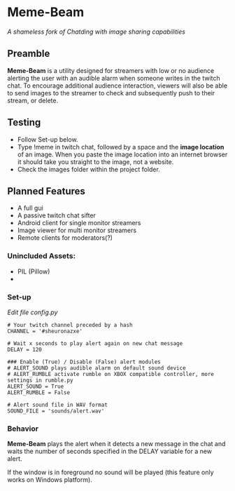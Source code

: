 # Meme-Beam

_A shameless fork of Chatding with image sharing capabilities_

## Preamble

**Meme-Beam** is a utility designed for streamers with low or no audience alerting the user with an audible alarm when someone writes in the twitch chat. To encourage additional audience interaction, viewers will also be able to send images to the streamer to check and subsequently push to their stream, or delete.

## Testing
- Follow Set-up below.
- Type !meme in twitch chat, followed by a space and the **image location** of an image. When you paste the image location into an internet browser it should take you straight to the image, not a website.
- Check the images folder within the project folder.

## Planned Features
- A full gui
- A passive twitch chat sifter
- Android client for single monitor streamers
- Image viewer for multi monitor streamers
- Remote clients for moderators(?)

### Unincluded Assets:
- PIL (Pillow)
- 

### Set-up

_Edit file config.py_

```
# Your twitch channel preceded by a hash
CHANNEL = '#sheuronazxe'

# Wait x seconds to play alert again on new chat message
DELAY = 120

### Enable (True) / Disable (False) alert modules
# ALERT_SOUND plays audible alarm on default sound device
# ALERT_RUMBLE activate rumble on XBOX compatible controller, more settings in rumble.py
ALERT_SOUND = True
ALERT_RUMBLE = False

# Alert sound file in WAV format
SOUND_FILE = 'sounds/alert.wav'
```

### Behavior

**Meme-Beam** plays the alert when it detects a new message in the chat and waits the number of seconds specified in the DELAY variable for a new alert.

If the window is in foreground no sound will be played (this feature only works on Windows platform).
